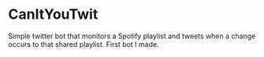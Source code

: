# CanItYouTwit
Simple twitter bot that monitors a Spotify playlist and tweets when a change occurs to that shared playlist.  First bot I made.

